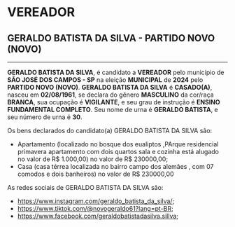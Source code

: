 # VEREADOR
## GERALDO BATISTA DA SILVA - PARTIDO NOVO (NOVO)
---
**GERALDO BATISTA DA SILVA**, é candidato a **VEREADOR** pelo município de **SÃO JOSÉ DOS CAMPOS - SP** na eleição **MUNICIPAL** de **2024** pelo **PARTIDO NOVO (NOVO)**.
**GERALDO BATISTA DA SILVA** é **CASADO(A)**, nasceu em **02/08/1961**, se declara do gênero **MASCULINO** da cor/raça **BRANCA**, sua ocupação é **VIGILANTE**, e seu grau de instrução é **ENSINO FUNDAMENTAL COMPLETO**.
Seu nome de urna é **GERALDO BATISTA**, e seu número de urna é **30**.

Os bens declarados do candidato(a) GERALDO BATISTA DA SILVA são: 
- Apartamento (localizado no bosque dos eualiptos ,PArque residencial primavera apartamento com dois quartos sala e cozinha está alugado no valor de R$ 1.000,00) no valor de R$ 230000,00;
- Casa (casa térrea localizada no bairro campo dos alemães , com 07 comodos e dois banheiros) no valor de R$ 230000,00

As redes sociais de GERALDO BATISTA DA SILVA são:
- https://www.instagram.com/geraldo_batista_da_silva/;
- https://www.tiktok.com/@novogeraldo61?lang=pt-BR;
- https://www.facebook.com/geraldobatistadasilva.sillva;